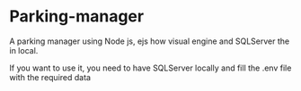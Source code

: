 # Parking-manager
A parking manager using Node js, ejs how visual engine and SQLServer the in local.

If you want to use it, you need to have SQLServer locally and fill the .env file with the required data
